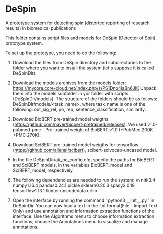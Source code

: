 # DeSpin
A prototype system for detecting spin (distorted reporting of research results) in biomedical publications

This folder contains script files and models for DeSpin (Detector of Spin) prototype system.

To set up the prototype, you need to do the following:
1) Download the files from DeSpin directory and subdirectories to the folder where you want to install the system (let's suppose it is called DeSpinDir).
2) Download the models archives from the models folder:
https://mycore.core-cloud.net/index.php/s/PS1Dno4iaBn6JlK
Unpack them into the models subfolder in yor folder with scripts (DeSpinDir/models). The structure of the folders should be as follows:
DeSpinDir/models/<task_name>, where task_name is one of the following: out_sig_rel, po, rep, sentence_classification, similarity.
3) Download BioBERT pre-trained model weigths (https://github.com/naver/biobert-pretrained/releases). We used v1.0-pubmed-pmc - Pre-trained weight of BioBERT v1.0 (+PubMed 200K +PMC 270K).
4) Download SciBERT pre-trained model weigths for tensorflow (https://github.com/allenai/scibert), scibert-scivocab-uncased model.
5) In the file DeSpinDir/ak_pc_config.cfg, specify the paths for BioBERT and SciBERT models, in the variables BioBERT_model and SciBERT_model, respectively.
6) The following dependencies are needed to run the system: \n
nltk3.4
numpy1.16.4
pandas0.24.1
pickle
sklearn0.20.3
spacy2.0.18
tensorflow1.13.1
tkinter
unicodedata
urllib

7) Open the interface by running the command ' python3 \_\_init\_\_.py ' in DeSpinDir. You can now load a text in the .txt format(File - Import Text Only) and use annotation and information extraction functions of the interface. Use the Algorithms menu to choose information extraction functions; choose the Annotations menu to visualize and manage annotations.

